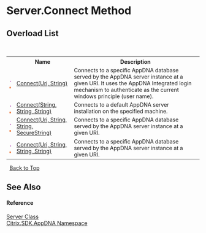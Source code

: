 # Server.Connect Method 
 


## Overload List
&nbsp;<table><tr><th></th><th>Name</th><th>Description</th></tr><tr><td>![Public method](media/pubmethod.gif "Public method")![Static member](media/static.gif "Static member")</td><td><a href="M_Citrix_SDK_AppDNA_Server_Connect_1">Connect(Uri, String)</a></td><td>
Connects to a specific AppDNA database served by the AppDNA server instance at a given URI. It uses the AppDNA Integrated login mechanism to authenticate as the current windows principle (user name).</td></tr><tr><td>![Public method](media/pubmethod.gif "Public method")![Static member](media/static.gif "Static member")</td><td><a href="M_Citrix_SDK_AppDNA_Server_Connect">Connect(String, String, String)</a></td><td>
Connects to a default AppDNA server installation on the specified machine.</td></tr><tr><td>![Public method](media/pubmethod.gif "Public method")![Static member](media/static.gif "Static member")</td><td><a href="M_Citrix_SDK_AppDNA_Server_Connect_2">Connect(Uri, String, String, SecureString)</a></td><td>
Connects to a specific AppDNA database served by the AppDNA server instance at a given URI.</td></tr><tr><td>![Public method](media/pubmethod.gif "Public method")![Static member](media/static.gif "Static member")</td><td><a href="M_Citrix_SDK_AppDNA_Server_Connect_3">Connect(Uri, String, String, String)</a></td><td>
Connects to a specific AppDNA database served by the AppDNA server instance at a given URI.</td></tr></table>&nbsp;
<a href="#server.connect-method">Back to Top</a>

## See Also


#### Reference
<a href="T_Citrix_SDK_AppDNA_Server">Server Class</a><br /><a href="N_Citrix_SDK_AppDNA">Citrix.SDK.AppDNA Namespace</a><br />